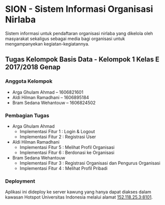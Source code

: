 # SION - Sistem Informasi Organisasi Nirlaba

Sistem informasi untuk pendaftaran organisasi nirlaba yang dikelola oleh masyarakat sekaligus sebagai media bagi organisasi untuk mengampanyekan kegiatan-kegiatannya.

## Tugas Kelompok Basis Data - Kelompok 1 Kelas E 2017/2018 Genap
### Anggota Kelompok
 - Arga Ghulam Ahmad – 1606821601
 - Aldi Hilman Ramadhani – 1606895184
 - Bram Sedana Wehantouw – 1606824502
### Pembagian Tugas
 - Arga Ghulam Ahmad
	 - Implementasi Fitur 1 : Login & Logout
	 - Implementasi Fitur 2 : Registrasi User
 - Aldi Hilman Ramadhani
	 - Implementasi Fitur 5 : Melihat Profil Organisasi
	 - Implementasi Fitur 6 : Berdonasi ke Organisasi
 - Bram Sedana Wehantouw
	 - Implementasi Fitur 3 : Registrasi Organisasi dan Pengurus Organisasi
	 - Implementasi Fitur 4 : Melihat Profil Pribadi
### Deployment
Aplikasi ini dideploy ke server kawung yang hanya dapat diakses dalam kawasan Hotspot Universitas Indonesia melalui alamat [152.118.25.3:8101](152.118.25.3:8101).